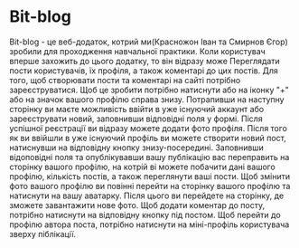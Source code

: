 # Bit-blog
Bit-blog - це веб-додаток, котрий ми(Красножон Іван та Смирнов Єгор) зробили для проходження навчальної практики.
Коли користувач вперше захожить до цього додатку, то він відразу може Переглядати пости користувачів, їх профіля, а також коментарі до цих постів.
Для того, щоб створювати пости та коментарі на сайті потрібно зареєструватися.
Щоб це зробити потрібно натиснути або на іконку "+" або на значок вашого профілю справа знизу. 
Потрапивши на наступну сторінку ви маєте можливість ввійти в уже існуючий аккаунт або 
зареєструвати новий, заповнивши відповідні поля у формі.
Після успішної реєстрації ви відразу можете додати фото профіля.
Після того як ви ввійшли в уже існуючий профіль ви можете створити новий пост, натиснувши на відповідну кнопку знизу-посередині.
Заповнивши відоповідні поля та опублікувавши вашу публікацію вас переправить на сторінку вашого профілю, на котрій ві можете побачити дані вашого профілю, 
кількість постів, а також переглянути ваші пости.
Щоб змінити фото вашого профілю ви повінні перейти на сторінку вашого профілю та натиснути на вашу аватарку.
Після цього ви перейдете на сторінку, де зможете завантажити нове фото.
Щоб додати коментар до посту, потрібно натиснути на відповідну кнопку під постом.
Щоб перейти до профілю автора поста, потрібно натиснути на міні-профіль користувача зверху піблікації.

